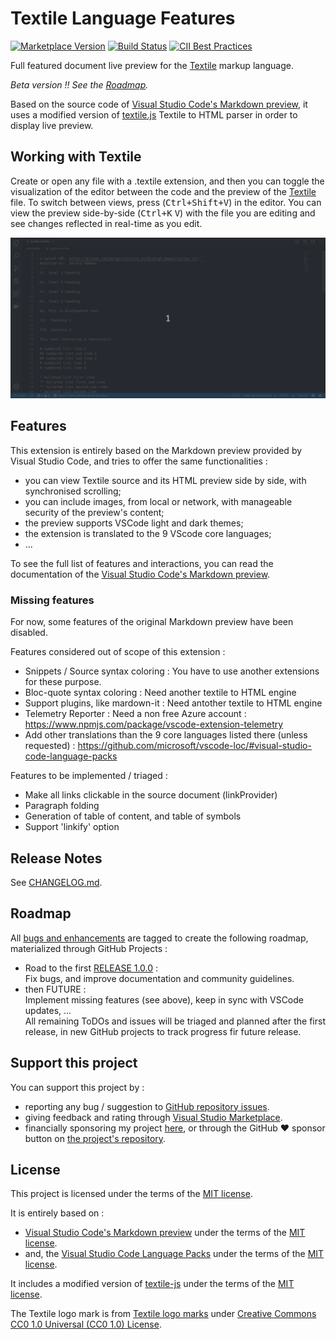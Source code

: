 # Textile Language Features

[![Marketplace Version](https://vsmarketplacebadge.apphb.com/version-short/GehDoc.vscode-textile-preview.svg)](https://marketplace.visualstudio.com/items?itemName=GehDoc.vscode-textile-preview "View this project on Visual Studio Code Marketplace")
[![Build Status](https://travis-ci.org/GehDoc/vscode-textile-preview.svg?branch=master)](https://travis-ci.org/GehDoc/vscode-textile-preview)
[![CII Best Practices](https://bestpractices.coreinfrastructure.org/projects/3273/badge)](https://bestpractices.coreinfrastructure.org/projects/3273)  

Full featured document live preview for the [Textile](https://en.wikipedia.org/wiki/Textile_(markup_language)) markup language.

*Beta version !! See the [Roadmap](#roadmap).*

Based on the source code of [Visual Studio Code's Markdown preview](https://github.com/microsoft/vscode/tree/master/extensions/markdown-language-features), it uses a modified version of [textile.js](https://github.com/GehDoc/textile-js) Textile to HTML parser in order to display live preview.

## Working with Textile

Create or open any file with a .textile extension, and then you can toggle the visualization of the editor between the code and the preview of the [Textile](https://en.wikipedia.org/wiki/Textile_(markup_language)) file.
To switch between views, press (<kbd>Ctrl+Shift+V</kbd>) in the editor. You can view the preview side-by-side (<kbd>Ctrl+K</kbd> <kbd>V</kbd>) with the file you are editing and see changes reflected in real-time as you edit.

![Demo](https://raw.githubusercontent.com/GehDoc/vscode-textile-preview/master/media/readme/video_scroll-sync.resized.gif)

## Features

This extension is entirely based on the Markdown preview provided by Visual Studio Code, and tries to offer the same functionalities :
* you can view Textile source and its HTML preview side by side, with synchronised scrolling;
* you can include images, from local or network, with manageable security of the preview's content;
* the preview supports VSCode light and dark themes;
* the extension is translated to the 9 VScode core languages;
* ...

To see the full list of features and interactions, you can read the documentation of the [Visual Studio Code's Markdown preview](https://code.visualstudio.com/docs/languages/markdown#_markdown-preview).

### Missing features

For now, some features of the original Markdown preview have been disabled.

Features considered out of scope of this extension :
* Snippets / Source syntax coloring : You have to use another extensions for these purpose.
* Bloc-quote syntax coloring : Need another textile to HTML engine
* Support plugins, like mardown-it : Need antother textile to HTML engine
* Telemetry Reporter : Need a non free Azure account : https://www.npmjs.com/package/vscode-extension-telemetry
* Add other translations than the 9 core languages listed there (unless requested) : https://github.com/microsoft/vscode-loc/#visual-studio-code-language-packs

Features to be implemented / triaged :
* Make all links clickable in the source document (linkProvider)
* Paragraph folding
* Generation of table of content, and table of symbols
* Support 'linkify' option

## Release Notes

See [CHANGELOG.md](CHANGELOG.md).

## Roadmap

All [bugs and enhancements](https://github.com/GehDoc/vscode-textile-preview/issues) are tagged to create the following roadmap, materialized through GitHub Projects :
* Road to the first [RELEASE 1.0.0](https://github.com/GehDoc/vscode-textile-preview/projects/3) :  
  Fix bugs, and improve documentation and community guidelines.
* then FUTURE :  
  Implement missing features (see above), keep in sync with VSCode updates, ...  
  All remaining ToDOs and issues will be triaged and planned after the first release, in new GitHub projects to track progress fir future release.

## Support this project

You can support this project by :
* reporting any bug / suggestion to [GitHub repository issues](https://github.com/GehDoc/vscode-textile-preview/issues).
* giving feedback and rating through [Visual Studio Marketplace](https://marketplace.visualstudio.com/items?itemName=GehDoc.vscode-textile-preview).
* financially sponsoring my project [here](http://www.leetchi.com/c/vscode-textile-language-features), or through the GitHub ❤ sponsor button on [the project's repository](https://github.com/GehDoc/vscode-textile-preview/).

## License

This project is licensed under the terms of the [MIT license](./LICENSE.txt).

It is entirely based on :
* [Visual Studio Code's Markdown preview](https://github.com/Microsoft/vscode/tree/master/extensions/markdown-language-features) under the terms of the [MIT license](LICENSES/vscode-LICENSE.txt).  
* and, the [Visual Studio Code Language Packs](https://github.com/microsoft/vscode-loc) under the terms of the [MIT license](LICENSES/vscode-loc-LICENSE.md).

It includes a modified version of [textile-js](https://github.com/GehDoc/textile-js) under the terms of the [MIT license](LICENSES/textile-js-LICENSE.txt).

The Textile logo mark is from [Textile logo marks](https://github.com/textile/textile-mark) under [Creative Commons CC0 1.0 Universal (CC0 1.0) License](https://creativecommons.org/publicdomain/zero/1.0/legalcode).
